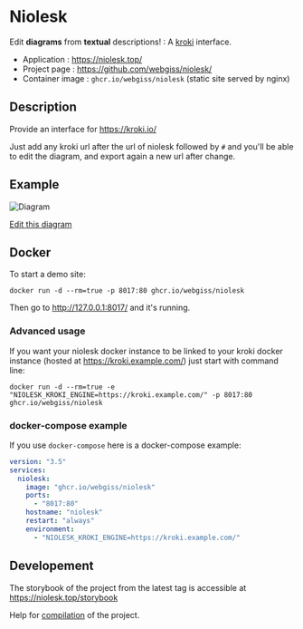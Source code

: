 # Niolesk

Edit **diagrams** from **textual** descriptions! : A [kroki](https://kroki.io/) interface.

* Application : https://niolesk.top/
* Project page : https://github.com/webgiss/niolesk/
* Container image : `ghcr.io/webgiss/niolesk` (static site served by nginx)

## Description

Provide an interface for https://kroki.io/

Just add any kroki url after the url of niolesk followed by `#` and you'll be able to edit the diagram, and export again a new url after change.

## Example

![Diagram](https://kroki.io/svgbob/svg/eNpdzLEJADEMA8A-U6j7PMFO71kMyga_gIeP3L5BUnFg4H_kWK4tfKAabj4bYo9CNtTkKyh7cGwhUoDcTQp5zPSmEMgLdawUdw==)

[Edit this diagram](https://niolesk.top/#https://kroki.io/svgbob/svg/eNpdzLEJADEMA8A-U6j7PMFO71kMyga_gIeP3L5BUnFg4H_kWK4tfKAabj4bYo9CNtTkKyh7cGwhUoDcTQp5zPSmEMgLdawUdw==)

## Docker

To start a demo site:

```
docker run -d --rm=true -p 8017:80 ghcr.io/webgiss/niolesk
```

Then go to http://127.0.0.1:8017/ and it's running.

### Advanced usage

If you want your niolesk docker instance to be linked to your kroki docker instance (hosted at https://kroki.example.com/) just start with command line:

```
docker run -d --rm=true -e "NIOLESK_KROKI_ENGINE=https://kroki.example.com/" -p 8017:80 ghcr.io/webgiss/niolesk
```

### docker-compose example

If you use `docker-compose` here is a docker-compose example:

```yaml
version: "3.5"
services:
  niolesk:
    image: "ghcr.io/webgiss/niolesk"
    ports:
      - "8017:80"
    hostname: "niolesk"
    restart: "always"
    environment:
      - "NIOLESK_KROKI_ENGINE=https://kroki.example.com/"
```

## Developement

The storybook of the project from the latest tag is accessible at https://niolesk.top/storybook

Help for [compilation](compilation.md) of the project.
